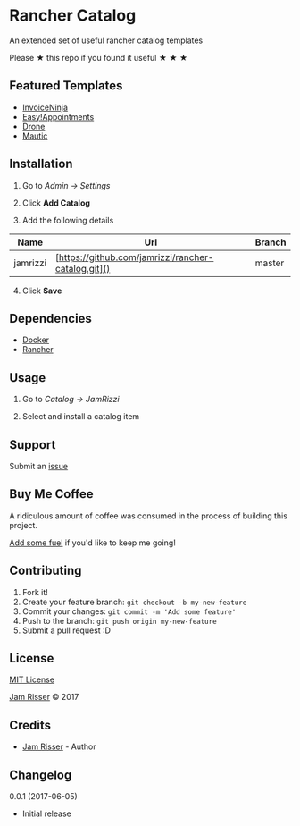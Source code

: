 # Rancher Catalog

An extended set of useful rancher catalog templates

Please &#9733; this repo if you found it useful &#9733; &#9733; &#9733;


## Featured Templates
<!------------------------------------------------------->

* [InvoiceNinja](https://www.invoiceninja.com/)
* [Easy!Appointments](http://easyappointments.org/)
* [Drone](https://github.com/drone/drone)
* [Mautic](https://www.mautic.org/)


## Installation
<!------------------------------------------------------->

1. Go to _Admin -> Settings_

2. Click __Add Catalog__

3. Add the following details

| Name | Url | Branch |
| -------- | --------------------------------------------------- | ------ |
| jamrizzi | [https://github.com/jamrizzi/rancher-catalog.git]() | master |

4. Click __Save__


## Dependencies
<!------------------------------------------------------->

* [Docker](https://www.docker.com/)
* [Rancher](http://rancher.com/)


## Usage
<!------------------------------------------------------->

1. Go to _Catalog -> JamRizzi_

2. Select and install a catalog item


## Support
<!------------------------------------------------------->

Submit an [issue](https://github.com/jamrizzi/rancher-catalog/issues/new)


## Buy Me Coffee
<!------------------------------------------------------->

A ridiculous amount of coffee was consumed in the process of building this project.

[Add some fuel](https://jamrizzi.com/#!/buy-me-coffee) if you'd like to keep me going!


## Contributing
<!------------------------------------------------------->

1. Fork it!
2. Create your feature branch: `git checkout -b my-new-feature`
3. Commit your changes: `git commit -m 'Add some feature'`
4. Push to the branch: `git push origin my-new-feature`
5. Submit a pull request :D


## License
<!------------------------------------------------------->

[MIT License](https://github.com/jamrizzi/rancher-catalog/blob/master/LICENSE)

[Jam Risser](https://jamrizzi.com) &copy; 2017


## Credits
<!------------------------------------------------------->

* [Jam Risser](https://jamrizzi.com) - Author


## Changelog
<!------------------------------------------------------->

0.0.1 (2017-06-05)
* Initial release
